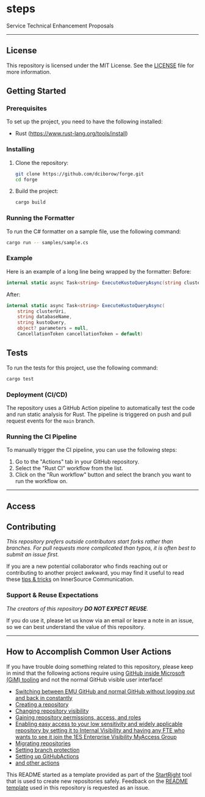 <!--=========================README TEMPLATE INSTRUCTIONS=============================
======================================================================================
- THIS README TEMPLATE LARGELY CONSISTS OF COMMENTED OUT TEXT. THIS UNRENDERED TEXT IS MEANT TO BE LEFT IN AS A GUIDE 
  THROUGHOUT THE REPOSITORY'S LIFE WHILE END USERS ONLY SEE THE RENDERED PAGE CONTENT. 
- Any italicized text rendered in the initial template is intended to be replaced IMMEDIATELY upon repository creation.
- This template is default but not mandatory. It was designed to compensate for typical gaps in Microsoft READMEs 
  that slow the pace of work. You may delete it if you have a fully populated README to replace it with.
- Most README sections below are commented out as they are not known early in a repository's life. Others are commented 
  out as they do not apply to every repository. If a section will be appropriate later but not known now, consider 
  leaving it in commented out and adding an issue as a reminder.
- There are additional optional README sections in the external instruction link below. These include; "citation",  
  "built with", "acknowledgments", "folder structure", etc.
- You can easily find the places to add content that will be rendered to the end user by searching 
within the file for "TODO".
- ADDITIONAL EXTERNAL TEMPLATE INSTRUCTIONS:
  -  https://aka.ms/StartRight/README-Template/Instructions
======================================================================================
===================================================================================-->

<!---------------------[  Description  ]------------------<recommended> section below------------------>

# steps

<!-- 
INSTRUCTIONS:
- Write description paragraph(s) that can stand alone. Remember 1st paragraph may be consumed by aggregators to improve 
  search experience.
- You description should allow any reader to figure out:
    1. What it does?
    2. Why was it was created?
    3. Who created?
    4. What is it's maturity?
    5. What is the larger context?
- Write for a reasonable person with zero context regarding your product, org, and team. The person may be evaluating if 
this is something they can use.
How to Evaluate & Examples: 
  - https://aka.ms/StartRight/README-Template/Instructions#description
-->

Service Technical Enhancement Proposals

-----------------------------------------------------------------
<!-----------------------[  License  ]----------------------<optional> section below--------------------->

## License 

This repository is licensed under the MIT License. See the [LICENSE](LICENSE) file for more information.

<!-----------------------[  Getting Started  ]--------------<recommended> section below------------------>
## Getting Started

<!-- 
INSTRUCTIONS:
  - Write instructions such that any new user can get the project up & running on their machine.
  - This section has subsections described further down of "Prerequisites", "Installing", and "Deployment". 
How to Evaluate & Examples:
  - https://aka.ms/StartRight/README-Template/Instructions#getting-started
-->

### Prerequisites

To set up the project, you need to have the following installed:

- Rust (https://www.rust-lang.org/tools/install)

### Installing

1. Clone the repository:
   ```sh
   git clone https://github.com/dciborow/forge.git
   cd forge
   ```

2. Build the project:
   ```sh
   cargo build
   ```

### Running the Formatter

To run the C# formatter on a sample file, use the following command:
```sh
cargo run -- samples/sample.cs
```

### Example

Here is an example of a long line being wrapped by the formatter:
Before:
```csharp
internal static async Task<string> ExecuteKustoQueryAsync(string clusterUri, string databaseName, string kustoQuery, object? parameters = null, CancellationToken cancellationToken = default)
```

After:
```csharp
internal static async Task<string> ExecuteKustoQueryAsync(
    string clusterUri,
    string databaseName,
    string kustoQuery,
    object? parameters = null,
    CancellationToken cancellationToken = default)
```

<!-----------------------[  Tests  ]------------------------<optional> section below--------------------->
## Tests

<!--
INSTRUCTIONS:
- Explain how to run the tests for this project. You may want to link here from Deployment (CI/CD) or Contributing sections.
How to Evaluate & Examples:
  - https://aka.ms/StartRight/README-Template/Instructions#tests
-->

To run the tests for this project, use the following command:
```sh
cargo test
```

<!-----------------------[  Deployment (CI/CD)  ]-----------<optional> section below--------------------->
### Deployment (CI/CD)

<!-- 
INSTRUCTIONS:
- Describe how to deploy if applicable. Deployment includes website deployment, packages, or artifacts.
- Avoid potential new contributor frustrations by making it easy to know about all compliance and continuous integration 
    that will be run before pull request approval.
- NOTE: Setting up an Azure DevOps pipeline gets you all 1ES compliance and build tooling such as component governance. 
  - More info: https://aka.ms/StartRight/README-Template/integrate-ado
How to Evaluate & Examples:
  - https://aka.ms/StartRight/README-Template/Instructions#deployment-and-continuous-integration
-->

The repository uses a GitHub Action pipeline to automatically test the code and run static analysis for Rust. The pipeline is triggered on push and pull request events for the `main` branch.

### Running the CI Pipeline

To manually trigger the CI pipeline, you can use the following steps:

1. Go to the "Actions" tab in your GitHub repository.
2. Select the "Rust CI" workflow from the list.
3. Click on the "Run workflow" button and select the branch you want to run the workflow on.

<!-----------------------[  Versioning and Changelog  ]-----<optional> section below--------------------->

<!-- ### Versioning and Changelog -->

<!-- 
INSTRUCTIONS:
- If there is any information on a changelog, history, versioning style, roadmap or any related content tied to the 
  history and/or future of your project, this is a section for it.
How to Evaluate & Examples:
  - https://aka.ms/StartRight/README-Template/Instructions#versioning-and-changelog
-->

<!---- [TODO]  CONTENT GOES BELOW ------->
<!-- We use [SemVer](https://aka.ms/StartRight/README-Template/semver) for versioning. -->
<!------====-- CONTENT GOES ABOVE ------->

-----------------------------------------------

<!-----------------------[  Access  ]-----------------------<recommended> section below------------------>
## Access

<!-- 
INSTRUCTIONS:
- Please use this section to reduce the all-too-common friction & pain of getting read access and role-based permissions 
  to repos inside Microsoft. Please cover (a) Gaining a role with read, write, other permissions. (b) sharing a link to 
  this repository such that people who are not members of the organization can access it.
- If the repository is set to internalVisibility, you may also want to refer to the "Sharing a Link to this Repository" sub-section 
of the [README-Template instructions](https://aka.ms/StartRight/README-Template/Instructions#sharing-a-link-to-this-repository) so new GitHub EMU users know to get 1ES-Enterprise-Visibility MyAccess group access and therefore will have read rights to any repo set to internalVisibility.
How to Evaluate & Examples:
  - https://aka.ms/StartRight/README-Template/Instructions#how-to-share-an-accessible-link-to-this-repository
-->

<!-----------------------[  Contributing  ]-----------------<recommended> section below------------------>
## Contributing

<!--
INSTRUCTIONS: 
- Establish expectations and processes for existing & new developers to contribute to the repository.
  - Describe whether first step should be email, teams message, issue, or direct to pull request.
  - Express whether fork or branch preferred.
- CONTRIBUTING content Location:
  - You can tell users how to contribute in the README directly or link to a separate CONTRIBUTING.md file.
  - The README sections "Contacts" and "Reuse Expectations" can be seen as subsections to CONTRIBUTING.
How to Evaluate & Examples:
  - https://aka.ms/StartRight/README-Template/Instructions#contributing
-->

_This repository prefers outside contributors start forks rather than branches. For pull requests more complicated 
than typos, it is often best to submit an issue first._

If you are a new potential collaborator who finds reaching out or contributing to another project awkward, you may find 
it useful to read these [tips & tricks](https://aka.ms/StartRight/README-Template/innerSource/2021_02_TipsAndTricksForCollaboration) 
on InnerSource Communication.

<!-----------------------[  Contacts  ]---------------------<recommended> section below------------------>
<!-- 
#### Contacts  
-->
<!--
INSTRUCTIONS: 
- To lower friction for new users and contributors, provide a preferred contact(s) and method (email, TEAMS, issue, etc.)
How to Evaluate & Examples:
  - https://aka.ms/StartRight/README-Template/Instructions#contacts
-->

<!-----------------------[  Support & Reuse Expectations  ]-----<recommended> section below-------------->
### Support & Reuse Expectations

<!-- 
INSTRUCTIONS:
- To avoid misalignments use this section to set expectations in regards to current and future state of:
  - The level of support the owning team provides new users/contributors and 
  - The owning team's expectations in terms of incoming InnerSource requests and contributions.
How to Evaluate & Examples:
  - https://aka.ms/StartRight/README-Template/Instructions#support-and-reuse-expectations
-->

_The creators of this repository **DO NOT EXPECT REUSE**._

If you do use it, please let us know via an email or 
leave a note in an issue, so we can best understand the value of this repository.

<!-----------------------[  Limitations  ]----------------------<optional> section below----------------->
<!-- 
### Limitations 
--> 
<!-- 
INSTRUCTIONS:
- Use this section to make readers aware of any complications or limitations that they need to be made aware of.
  - State:
    - Export restrictions
    - If telemetry is collected
    - Dependencies with non-typical license requirements or limitations that need to not be missed. 
    - trademark limitations
How to Evaluate & Examples:
  - https://aka.ms/StartRight/README-Template/Instructions#limitations
-->

--------------------------------------------

<!-----------------------[  Links to Platform Policies  ]-------<recommended> section below-------------->
## How to Accomplish Common User Actions
<!-- 
INSTRUCTIONS: 
- This section links to information useful to any user of this repository new to internal GitHub policies & workflows.
-->

 If you have trouble doing something related to this repository, please keep in mind that the following actions require 
 using [GitHub inside Microsoft (GiM) tooling](https://aka.ms/gim/docs) and not the normal GitHub visible user interface!
- [Switching between EMU GitHub and normal GitHub without logging out and back in constantly](https://aka.ms/StartRight/README-Template/maintainingMultipleAccount)
- [Creating a repository](https://aka.ms/StartRight)
- [Changing repository visibility](https://aka.ms/StartRight/README-Template/policies/jit) 
- [Gaining repository permissions, access, and roles](https://aka.ms/StartRight/README-TEmplates/gim/policies/access)
- [Enabling easy access to your low sensitivity and widely applicable repository by setting it to Internal Visibility and having any FTE who wants to see it join the 1ES Enterprise Visibility MyAccess Group](https://aka.ms/StartRight/README-Template/gim/innersource-access)
- [Migrating repositories](https://aka.ms/StartRight/README-Template/troubleshoot/migration)
- [Setting branch protection](https://aka.ms/StartRight/README-Template/gim/policies/branch-protection)
- [Setting up GitHubActions](https://aka.ms/StartRight/README-Template/policies/actions)
- [and other actions](https://aka.ms/StartRight/README-Template/gim/policies)

This README started as a template provided as part of the 
[StartRight](https://aka.ms/gim/docs/startright) tool that is used to create new repositories safely. Feedback on the
[README template](https://aka.ms/StartRight/README-Template) used in this repository is requested as an issue. 

<!-- version: 2023-04-07 [Do not delete this line, it is used for analytics that drive template improvements] -->
